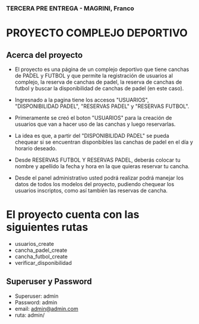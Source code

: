 ### TERCERA PRE ENTREGA  - MAGRINI, Franco
# PROYECTO COMPLEJO DEPORTIVO

## Acerca del proyecto
+ El proyecto es una página de un complejo deportivo que tiene canchas de PADEL y FUTBOL y que permite la registración de usuarios al complejo, la reserva de canchas de padel, la reserva de canchas de futbol y buscar la disponibilidad de canchas de padel (en este caso).

+ Ingresnado a la pagina tiene los accesos "USUARIOS", "DISPONIBILIDAD PADEL", "RESERVAS PADEL" y "RESERVAS FUTBOL".

+ Primeramente se creó el boton "USUARIOS" para la creación de usuarios que van a hacer uso de las canchas y luego reservarlas.

+ La idea es que, a partir del "DISPONIBILIDAD PADEL" se pueda chequear si se encuentran disponbibles las canchas de padel en el día y horario deseado.

+ Desde RESERVAS FUTBOL Y RESERVAS PADEL, deberás colocar tu nombre y apellido la fecha y hora en la que quieras reservar tu cancha.

+ Desde el panel administrativo usted podrá realizar podrá manejar los datos de todos los modelos del proyecto, pudiendo chequear los usuarios inscriptos, como así también las reservas de cancha.

# El proyecto cuenta con las siguientes rutas
+ usuarios_create
+ cancha_padel_create
+ cancha_futbol_create
+ verificar_disponibilidad
    
## Superuser y Password
+ Superuser: admin
+ Password: admin
+ email: admin@admin.com
+ ruta: admin/

